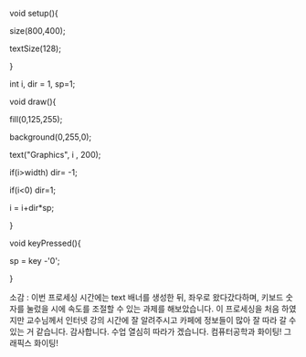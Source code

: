 void setup(){

  size(800,400);
  
  textSize(128);
  
}

int i, dir = 1, sp=1;

void draw(){

  fill(0,125,255);
  
  background(0,255,0);
  
  text("Graphics", i , 200);
  
  if(i>width) dir= -1;
  
  if(i<0) dir=1;
  
  i = i+dir*sp;
  
}

void keyPressed(){

  sp = key -'0';
  
}

소감 : 이번 프로세싱 시간에는 text 배너를 생성한 뒤, 좌우로 왔다갔다하며, 키보드 숫자를 눌렀을 시에
속도를 조절할 수 있는 과제를 해보았습니다. 이 프로세싱을 처음 하였지만 교수님께서 인터넷 강의 시간에
잘 알려주시고 카페에 정보들이 많아 잘 따라 갈 수 있는 거 같습니다.  감사합니다. 수업 열심히 따라가
겠습니다. 컴퓨터공학과 화이팅! 그래픽스 화이팅!
